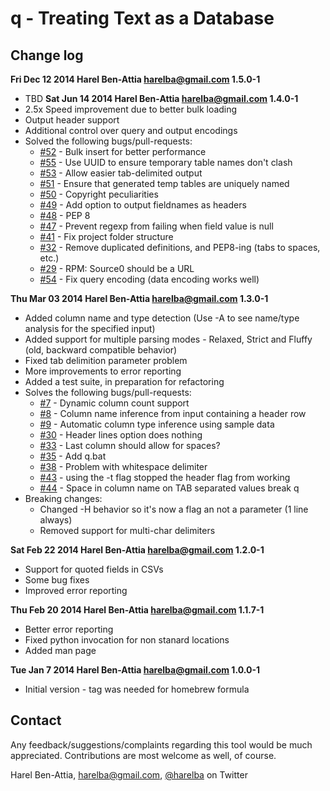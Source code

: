 # q - Treating Text as a Database


## Change log
**Fri Dec 12 2014 Harel Ben-Attia <harelba@gmail.com> 1.5.0-1**
- TBD
**Sat Jun 14 2014 Harel Ben-Attia <harelba@gmail.com> 1.4.0-1**
- 2.5x Speed improvement due to better bulk loading
- Output header support
- Additional control over query and output encodings
- Solved the following bugs/pull-requests:
  - [#52](../../../issues/52) - Bulk insert for better performance
  - [#55](../../../issues/55) - Use UUID to ensure temporary table names don't clash
  - [#53](../../../issues/53) - Allow easier tab-delimited output
  - [#51](../../../issues/51) - Ensure that generated temp tables are uniquely named
  - [#50](../../../issues/50) - Copyright peculiarities
  - [#49](../../../issues/49) - Add option to output fieldnames as headers
  - [#48](../../../issues/48) - PEP 8
  - [#47](../../../issues/47) - Prevent regexp from failing when field value is null
  - [#41](../../../issues/41) - Fix project folder structure
  - [#32](../../../issues/32) - Remove duplicated definitions, and PEP8-ing (tabs to spaces, etc.)
  - [#29](../../../issues/29) - RPM: Source0 should be a URL
  - [#54](../../../issues/54) - Fix query encoding (data encoding works well)

**Thu Mar 03 2014 Harel Ben-Attia <harelba@gmail.com> 1.3.0-1**
- Added column name and type detection (Use -A to see name/type analysis for the specified input)
- Added support for multiple parsing modes - Relaxed, Strict and Fluffy (old, backward compatible behavior)
- Fixed tab delimition parameter problem
- More improvements to error reporting
- Added a test suite, in preparation for refactoring
- Solves the following bugs/pull-requests:
  - [#7](../../../issues/7)  - Dynamic column count support
  - [#8](../../../issues/8)  - Column name inference from input containing a header row
  - [#9](../../../issues/9)  - Automatic column type inference using sample data
  - [#30](../../../issues/30) - Header lines option does nothing
  - [#33](../../../issues/33) - Last column should allow for spaces?
  - [#35](../../../issues/35) - Add q.bat
  - [#38](../../../issues/38) - Problem with whitespace delimiter
  - [#43](../../../issues/43) - using the -t flag stopped the header flag from working
  - [#44](../../../issues/44) - Space in column name on TAB separated values break q
- Breaking changes:
  - Changed -H behavior so it's now a flag an not a parameter (1 line always)
  - Removed support for multi-char delimiters

**Sat Feb 22 2014 Harel Ben-Attia <harelba@gmail.com> 1.2.0-1**
- Support for quoted fields in CSVs
- Some bug fixes
- Improved error reporting

**Thu Feb 20 2014 Harel Ben-Attia <harelba@gmail.com> 1.1.7-1**
- Better error reporting
- Fixed python invocation for non stanard locations
- Added man page

**Tue Jan 7 2014 Harel Ben-Attia <harelba@gmail.com> 1.0.0-1**
- Initial version - tag was needed for homebrew formula

## Contact
Any feedback/suggestions/complaints regarding this tool would be much appreciated. Contributions are most welcome as well, of course.

Harel Ben-Attia, harelba@gmail.com, [@harelba](https://twitter.com/harelba) on Twitter

